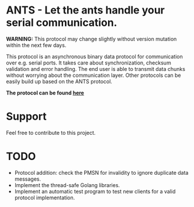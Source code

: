 # ANTS - Let the ants handle your serial communication.
**WARNING:** This protocol may change slightly without version mutation within the next few days.

This protocol is an asynchronous binary data protocol for communication over e.g. serial ports. It takes care about synchronization, checksum validation and error handling. The end user is able to transmit data chunks without worrying about the communication layer. Other protocols can be easily build up based on the ANTS protocol.

**The protocol can be found [here](protocol.md)**

# Support
Feel free to contribute to this project.

# TODO
- Protocol addition: check the PMSN for invalidity to ignore duplicate data messages.
- Implement the thread-safe Golang libraries.
- Implement an automatic test program to test new clients for a valid protocol implementation.
